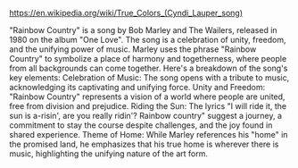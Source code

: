 


https://en.wikipedia.org/wiki/True_Colors_(Cyndi_Lauper_song)



"Rainbow Country" is a song by Bob Marley and The Wailers, released in 1980 on the album "One Love". The song 
is a celebration of unity, freedom, and the unifying power of music. Marley uses the phrase "Rainbow Country" 
to symbolize a place of harmony and togetherness, where people from all backgrounds can come together. 
Here's a breakdown of the song's key elements: 
Celebration of Music:
The song opens with a tribute to music, acknowledging its captivating and unifying force.
Unity and Freedom:
"Rainbow Country" represents a vision of a world where people are united, free from division and prejudice.
Riding the Sun:
The lyrics "I will ride it, the sun is a-risin', are you really ridin'? Rainbow country" suggest a journey, a commitment to stay the course despite challenges, and the joy found in shared experience.
Theme of Home:
While Marley references his "home" in the promised land, he emphasizes that his true home is wherever there is music, highlighting the unifying nature of the art form.
